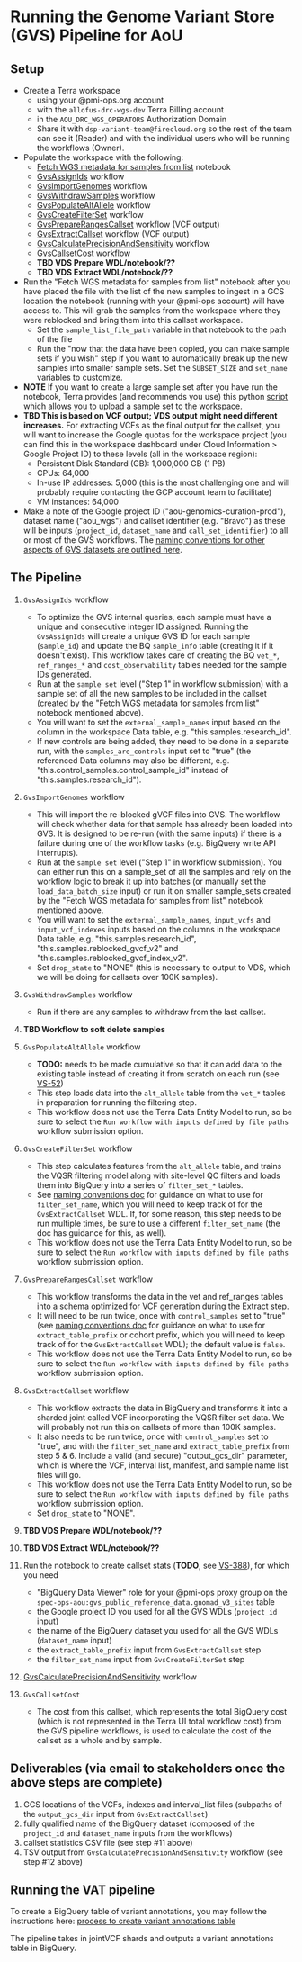 # Running the Genome Variant Store (GVS) Pipeline for AoU

## Setup
- Create a Terra workspace
  - using your @pmi-ops.org account 
  - with the `allofus-drc-wgs-dev` Terra Billing account 
  - in the `AOU_DRC_WGS_OPERATORS` Authorization Domain
  - Share it with `dsp-variant-team@firecloud.org` so the rest of the team can see it (Reader) and with the individual users who will be running the workflows (Owner).
- Populate the workspace with the following:
  - [Fetch WGS metadata for samples from list](http://app.terra.bio/#workspaces/allofus-drc-wgs-dev/GVS%20AoU%20WGS%20Charlie/notebooks/launch/Fetch%20WGS%20metadata%20for%20samples%20from%20list.ipynb) notebook
  - [GvsAssignIds](https://dockstore.org/my-workflows/github.com/broadinstitute/gatk/GvsAssignIds) workflow
  - [GvsImportGenomes](https://dockstore.org/my-workflows/github.com/broadinstitute/gatk/GvsImportGenomes) workflow
  - [GvsWithdrawSamples](https://dockstore.org/my-workflows/github.com/broadinstitute/gatk/GvsWithdrawSamples) workflow
  - [GvsPopulateAltAllele](https://dockstore.org/my-workflows/github.com/broadinstitute/gatk/GvsPopulateAltAllele) workflow
  - [GvsCreateFilterSet](https://dockstore.org/my-workflows/github.com/broadinstitute/gatk/GvsCreateFilterSet) workflow
  - [GvsPrepareRangesCallset](https://dockstore.org/my-workflows/github.com/broadinstitute/gatk/GvsPrepareRangesCallset) workflow (VCF output)
  - [GvsExtractCallset](https://dockstore.org/my-workflows/github.com/broadinstitute/gatk/GvsExtractCallset) workflow (VCF output)
  - [GvsCalculatePrecisionAndSensitivity](https://dockstore.org/workflows/github.com/broadinstitute/gatk/GvsCalculatePrecisionAndSensitivity) workflow
  - [GvsCallsetCost](https://dockstore.org/workflows/github.com/broadinstitute/gatk/GvsCallsetCost) workflow
  - **TBD VDS Prepare WDL/notebook/??**
  - **TBD VDS Extract WDL/notebook/??**
- Run the "Fetch WGS metadata for samples from list" notebook after you have placed the file with the list of the new samples to ingest in a GCS location the notebook (running with your @pmi-ops account) will have access to.  This will grab the samples from the workspace where they were reblocked and bring them into this callset workspace.
  - Set the `sample_list_file_path` variable in that notebook to the path of the file
  - Run the "now that the data have been copied, you can make sample sets if you wish" step if you want to automatically break up the new samples into smaller sample sets.  Set the `SUBSET_SIZE` and `set_name` variables to customize.
- **NOTE** If you want to create a large sample set after you have run the notebook, Terra provides (and recommends you use) this python [script](https://github.com/broadinstitute/firecloud-tools/tree/master/scripts/import_large_tsv) which allows you to upload a sample set to the workspace.
- **TBD This is based on VCF output; VDS output might need different increases.** For extracting VCFs as the final output for the callset, you will want to increase the Google quotas for the workspace project (you can find this in the workspace dashboard under Cloud Information > Google Project ID) to these levels (all in the workspace region):
  - Persistent Disk Standard (GB): 1,000,000 GB (1 PB)
  - CPUs: 64,000
  - In-use IP addresses: 5,000 (this is the most challenging one and will probably require contacting the GCP account team to facilitate)
  - VM instances: 64,000
- Make a note of the Google project ID ("aou-genomics-curation-prod"), dataset name ("aou_wgs") and callset identifier (e.g. "Bravo") as these will be inputs (`project_id`, `dataset_name` and `call_set_identifier`) to all or most of the GVS workflows. The [naming conventions for other aspects of GVS datasets are outlined here](https://docs.google.com/document/d/1pNtuv7uDoiOFPbwe4zx5sAGH7MyxwKqXkyrpNmBxeow).

## The Pipeline
1. `GvsAssignIds` workflow
   - To optimize the GVS internal queries, each sample must have a unique and consecutive integer ID assigned. Running the `GvsAssignIds` will create a unique GVS ID for each sample (`sample_id`) and update the BQ `sample_info` table (creating it if it doesn't exist). This workflow takes care of creating the BQ `vet_*`, `ref_ranges_*` and `cost_observability` tables needed for the sample IDs generated.
   - Run at the `sample set` level ("Step 1" in workflow submission) with a sample set of all the new samples to be included in the callset (created by the "Fetch WGS metadata for samples from list" notebook mentioned above).
   - You will want to set the `external_sample_names` input based on the column in the workspace Data table, e.g. "this.samples.research_id".
   - If new controls are being added, they need to be done in a separate run, with the `samples_are_controls` input set to "true" (the referenced Data columns may also be different, e.g. "this.control_samples.control_sample_id" instead of "this.samples.research_id").
2. `GvsImportGenomes` workflow
   - This will import the re-blocked gVCF files into GVS. The workflow will check whether data for that sample has already been loaded into GVS. It is designed to be re-run (with the same inputs) if there is a failure during one of the workflow tasks (e.g. BigQuery write API interrupts).
   - Run at the `sample set` level ("Step 1" in workflow submission).  You can either run this on a sample_set of all the samples and rely on the workflow logic to break it up into batches (or manually set the `load_data_batch_size` input) or run it on smaller sample_sets created by the "Fetch WGS metadata for samples from list" notebook mentioned above.  
   - You will want to set the `external_sample_names`, `input_vcfs` and `input_vcf_indexes` inputs based on the columns in the workspace Data table, e.g. "this.samples.research_id", "this.samples.reblocked_gvcf_v2" and "this.samples.reblocked_gvcf_index_v2".
   - Set `drop_state` to "NONE" (this is necessary to output to VDS, which we will be doing for callsets over 100K samples).
3. `GvsWithdrawSamples` workflow
   - Run if there are any samples to withdraw from the last callset.
4. **TBD Workflow to soft delete samples**
5. `GvsPopulateAltAllele` workflow
   - **TODO:** needs to be made cumulative so that it can add data to the existing table instead of creating it from scratch on each run (see [VS-52](https://broadworkbench.atlassian.net/browse/VS-52))
   - This step loads data into the `alt_allele` table from the `vet_*` tables in preparation for running the filtering step.
   - This workflow does not use the Terra Data Entity Model to run, so be sure to select the `Run workflow with inputs defined by file paths` workflow submission option.
6. `GvsCreateFilterSet` workflow
   - This step calculates features from the `alt_allele` table, and trains the VQSR filtering model along with site-level QC filters and loads them into BigQuery into a series of `filter_set_*` tables.
   - See [naming conventions doc](https://docs.google.com/document/d/1pNtuv7uDoiOFPbwe4zx5sAGH7MyxwKqXkyrpNmBxeow) for guidance on what to use for `filter_set_name`, which you will need to keep track of for the `GvsExtractCallset` WDL. If, for some reason, this step needs to be run multiple times, be sure to use a different `filter_set_name` (the doc has guidance for this, as well).
   - This workflow does not use the Terra Data Entity Model to run, so be sure to select the `Run workflow with inputs defined by file paths` workflow submission option.
7. `GvsPrepareRangesCallset` workflow
   - This workflow transforms the data in the vet and ref_ranges tables into a schema optimized for VCF generation during the Extract step.
   - It will need to be run twice, once with `control_samples` set to "true" (see [naming conventions doc](https://docs.google.com/document/d/1pNtuv7uDoiOFPbwe4zx5sAGH7MyxwKqXkyrpNmBxeow) for guidance on what to use for `extract_table_prefix` or cohort prefix, which you will need to keep track of for the `GvsExtractCallset` WDL); the default value is `false`.
   - This workflow does not use the Terra Data Entity Model to run, so be sure to select the `Run workflow with inputs defined by file paths` workflow submission option.
8. `GvsExtractCallset` workflow
   - This workflow extracts the data in BigQuery and transforms it into a sharded joint called VCF incorporating the VQSR filter set data.  We will probably not run this on callsets of more than 100K samples.
   - It also needs to be run twice, once with `control_samples` set to "true", and with the `filter_set_name` and `extract_table_prefix` from step 5 & 6.  Include a valid (and secure) "output_gcs_dir" parameter, which is where the VCF, interval list, manifest, and sample name list files will go.
   - This workflow does not use the Terra Data Entity Model to run, so be sure to select the `Run workflow with inputs defined by file paths` workflow submission option.
   - Set `drop_state` to "NONE".

9. **TBD VDS Prepare WDL/notebook/??**
10. **TBD VDS Extract WDL/notebook/??**
11. Run the notebook to create callset stats (**TODO**, see [VS-388](https://broadworkbench.atlassian.net/browse/VS-388)), for which you need
     - "BigQuery Data Viewer" role for your @pmi-ops proxy group on the `spec-ops-aou:gvs_public_reference_data.gnomad_v3_sites` table
     - the Google project ID you used for all the GVS WDLs (`project_id` input)
     - the name of the BigQuery dataset you used for all the GVS WDLs (`dataset_name` input)
     - the `extract_table_prefix` input from `GvsExtractCallset` step
     - the `filter_set_name` input from `GvsCreateFilterSet` step
12. [GvsCalculatePrecisionAndSensitivity](tieout/AoU_PRECISION_SENSITIVITY.md#generating-callset-precision-and-sensitivity-values) workflow
13. `GvsCallsetCost`
    - The cost from this callset, which represents the total BigQuery cost (which is not represented in the Terra UI total workflow cost) from the GVS pipeline workflows, is used to calculate the cost of the callset as a whole and by sample.


## Deliverables (via email to stakeholders once the above steps are complete)
1. GCS locations of the VCFs, indexes and interval_list files (subpaths of the `output_gcs_dir` input from `GvsExtractCallset`)
2. fully qualified name of the BigQuery dataset (composed of the `project_id` and `dataset_name` inputs from the workflows)
3. callset statistics CSV file (see step #11 above)
4. TSV output from `GvsCalculatePrecisionAndSensitivity` workflow (see step #12 above)

## Running the VAT pipeline
To create a BigQuery table of variant annotations, you may follow the instructions here:
[process to create variant annotations table](variant_annotations_table/README.md)

The pipeline takes in jointVCF shards and outputs a variant annotations table in BigQuery.



